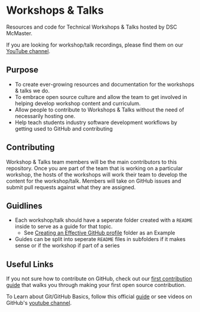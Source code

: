 # Workshops & Talks
Resources and code for Technical Workshops & Talks hosted by DSC McMaster.

If you are looking for workshop/talk recordings, please find them on our [YouTube channel](https://www.youtube.com/channel/UCyxVVPDEYRCjL0lcwoX9lzA).

## Purpose 
- To create ever-growing resources and documentation for the workshops & talks we do.
- To embrace open source culture and allow the team to get involved in helping develop workshop content and curriculum. 
- Allow people to contribute to Workshops & Talks without the need of necessarily hosting one. 
- Help teach students industry software development workflows by getting used to GitHub and contributing

## Contributing
Workshop & Talks team members will be the main contributors to this repository. Once you are part of the team that is working on a particular workshop, the hosts of the workshops will work their team to develop the content for the workshop/talk. Members will take on GitHub issues and submit pull requests against what they are assigned.

## Guidlines
- Each workshop/talk should have a seperate folder created with a `README` inside to serve as a guide for that topic. 
  - See [Creating an Effective GitHub profile](https://github.com/DSC-McMaster-U/Workshops/tree/main/Creating%20an%20Effective%20GitHub%20Profile) folder as an Example
- Guides can be split into seperate `README` files in subfolders if it makes sense or if the workshop if part of a series

## Useful Links

If you not sure how to contribute on GitHub, check out our [first contribution guide](https://github.com/DSC-McMaster-U/Workshops/tree/main/Creating%20an%20Effective%20GitHub%20Profile) that walks you through making your first open source contribution.

To Learn about Git/GitHub Basics, follow this official [guide](https://guides.github.com/introduction/git-handbook/) or see videos on GitHub's [youtube channel](https://www.youtube.com/githubguides).
